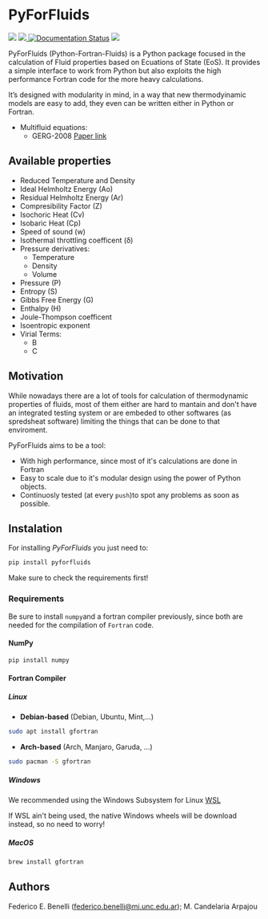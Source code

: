 # PyForFluids 
<a href="https://codeclimate.com/github/fedebenelli/PyForFluids/maintainability">
<img src="https://api.codeclimate.com/v1/badges/3551471cd4cdf37e226f/maintainability"/></a>
<a href="https://github.com/fedebenelli/pyforfluids/actions/workflows/ci_linux.yml">
<img src="https://github.com/fedebenelli/pyforfluids/actions/workflows/ci_linux.yml/badge.svg">
</a> 
<a href='https://pyforfluids.readthedocs.io/en/latest/?badge=latest'>
<img src='https://readthedocs.org/projects/pyforfluids/badge/?version=latest'
alt='Documentation Status'/></a> <a href="https://github.com/leliel12/diseno_sci_sfw">
<img src="https://camo.githubusercontent.com/69644832889fa9dfcdb974614129be2fda8e4591989fd713a983a21e7fd8d1ad/68747470733a2f2f696d672e736869656c64732e696f2f62616467652f4469536f6674436f6d7043692d46414d41462d666664613030"></a>

PyForFluids (Python-Fortran-Fluids) is a Python package focused in the
calculation of Fluid properties based on Ecuations of State (EoS). It provides
a simple interface to work from Python but also exploits the high performance
Fortran code for the more heavy calculations.

It’s designed with modularity in mind, in a way that new thermodyinamic models
are easy to add, they even can be written either in Python or Fortran.

- Multifluid equations:
	- GERG-2008 [Paper link](https://pubs.acs.org/doi/10.1021/je300655b)

## Available properties
- Reduced Temperature and Density
- Ideal Helmholtz Energy (Ao)
- Residual Helmholtz Energy (Ar)
- Compresibility Factor (Z)
- Isochoric Heat (Cv)
- Isobaric Heat (Cp)
- Speed of sound (w)
- Isothermal throttling coefficent (δ)
- Pressure derivatives:
	- Temperature
	- Density
	- Volume
- Pressure (P)
- Entropy (S)
- Gibbs Free Energy (G)
- Enthalpy (H)
- Joule-Thompson coefficent
- Isoentropic exponent
- Virial Terms:
	- B
	- C

## Motivation
While nowadays there are a lot of tools for calculation of thermodynamic
properties of fluids, most of them either are hard to mantain and don't have an
integrated testing system or are embeded to other softwares (as spredsheat
software) limiting the things that can be done to that enviroment.

PyForFluids aims to be a tool:

- With high performance, since most of it's calculations are done in Fortran
- Easy to scale due to it's modular design using the power of Python objects.
- Continuosly tested (at every `push`)to spot any problems as soon as possible.

## Instalation
For installing _PyForFluids_ you just need to:

```sh
pip install pyforfluids
```

Make sure to check the requirements first!

### Requirements
Be sure to install `numpy`and a fortran compiler previously, since both are
needed for the compilation of `Fortran` code.

#### NumPy
```sh
pip install numpy
```

#### Fortran Compiler

##### Linux
- **Debian-based** (Debian, Ubuntu, Mint,...)

```sh
sudo apt install gfortran
```

- **Arch-based** (Arch, Manjaro, Garuda, ...)

```sh
sudo pacman -S gfortran
```

##### Windows
We recommended using the Windows Subsystem for Linux 
[WSL](https://www.windowscentral.com/install-windows-subsystem-linux-windows-10)

If WSL ain't being used, the native Windows wheels will be download instead,
so no need to worry!

##### MacOS

```sh
brew install gfortran
```

## Authors
Federico E. Benelli (<a href=federico.benelli@mi.unc.edu.ar>federico.benelli@mi.unc.edu.ar</a>); M. Candelaria
Arpajou
